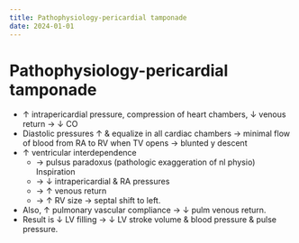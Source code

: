 ```yaml
---
title: Pathophysiology-pericardial tamponade
date: 2024-01-01
---
```


# Pathophysiology-pericardial tamponade

- ↑ intrapericardial pressure, compression of heart chambers, ↓ venous return → ↓ CO
- Diastolic pressures ↑ & equalize in all cardiac chambers → minimal flow of blood from RA to RV when TV opens → blunted y descent
- ↑ ventricular interdependence
  - → pulsus paradoxus (pathologic exaggeration of nl physio) Inspiration
  - → ↓ intrapericardial & RA pressures
  - → ↑ venous return
  - → ↑ RV size → septal shift to left.
- Also, ↑ pulmonary vascular compliance → ↓ pulm venous return.
- Result is ↓ LV filling → ↓ LV stroke volume & blood pressure & pulse pressure.
